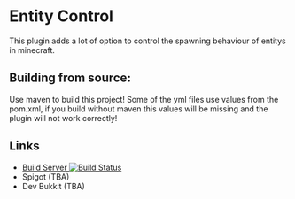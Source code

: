 # Entity Control
This plugin adds a lot of option to control the spawning behaviour of entitys in minecraft.

## Building from source:
Use maven to build this project! Some of the yml files use values from the pom.xml, if you build without maven this values will be missing and the plugin will not work correctly!

## Links
* [Build Server ![Build Status](https://ci.pcgamingfreaks.at/job/EntityControl/badge/icon)](https://ci.pcgamingfreaks.at/job/EntityControl/)
* Spigot (TBA)
* Dev Bukkit (TBA)
